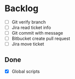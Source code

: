 Backlog
=======

* [ ] Git verify branch
* [ ] Jira read ticket info
* [ ] Git commit with message
* [ ] Bitbucket create pull request
* [ ] Jira move ticket

Done
----
* [X] Global scripts
